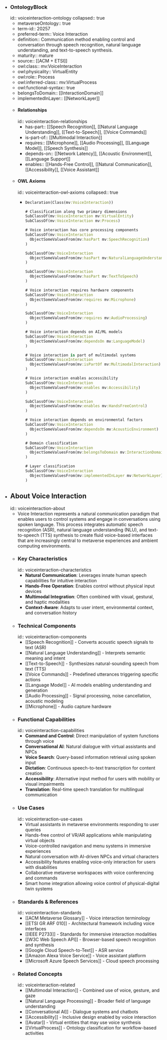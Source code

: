 - ### OntologyBlock
  id:: voiceinteraction-ontology
  collapsed:: true
	- metaverseOntology:: true
	- term-id:: 20257
	- preferred-term:: Voice Interaction
	- definition:: Communication method enabling control and conversation through speech recognition, natural language understanding, and text-to-speech synthesis.
	- maturity:: mature
	- source:: [[ACM + ETSI]]
	- owl:class:: mv:VoiceInteraction
	- owl:physicality:: VirtualEntity
	- owl:role:: Process
	- owl:inferred-class:: mv:VirtualProcess
	- owl:functional-syntax:: true
	- belongsToDomain:: [[InteractionDomain]]
	- implementedInLayer:: [[NetworkLayer]]
	- #### Relationships
	  id:: voiceinteraction-relationships
		- has-part:: [[Speech Recognition]], [[Natural Language Understanding]], [[Text-to-Speech]], [[Voice Commands]]
		- is-part-of:: [[Multimodal Interaction]]
		- requires:: [[Microphone]], [[Audio Processing]], [[Language Model]], [[Speech Synthesis]]
		- depends-on:: [[Network Latency]], [[Acoustic Environment]], [[Language Support]]
		- enables:: [[Hands-Free Control]], [[Natural Communication]], [[Accessibility]], [[Voice Assistant]]
	- #### OWL Axioms
	  id:: voiceinteraction-owl-axioms
	  collapsed:: true
		- ```clojure
		  Declaration(Class(mv:VoiceInteraction))

		  # Classification along two primary dimensions
		  SubClassOf(mv:VoiceInteraction mv:VirtualEntity)
		  SubClassOf(mv:VoiceInteraction mv:Process)

		  # Voice interaction has core processing components
		  SubClassOf(mv:VoiceInteraction
		    ObjectSomeValuesFrom(mv:hasPart mv:SpeechRecognition)
		  )

		  SubClassOf(mv:VoiceInteraction
		    ObjectSomeValuesFrom(mv:hasPart mv:NaturalLanguageUnderstanding)
		  )

		  SubClassOf(mv:VoiceInteraction
		    ObjectSomeValuesFrom(mv:hasPart mv:TextToSpeech)
		  )

		  # Voice interaction requires hardware components
		  SubClassOf(mv:VoiceInteraction
		    ObjectSomeValuesFrom(mv:requires mv:Microphone)
		  )

		  SubClassOf(mv:VoiceInteraction
		    ObjectSomeValuesFrom(mv:requires mv:AudioProcessing)
		  )

		  # Voice interaction depends on AI/ML models
		  SubClassOf(mv:VoiceInteraction
		    ObjectSomeValuesFrom(mv:dependsOn mv:LanguageModel)
		  )

		  # Voice interaction is part of multimodal systems
		  SubClassOf(mv:VoiceInteraction
		    ObjectSomeValuesFrom(mv:isPartOf mv:MultimodalInteraction)
		  )

		  # Voice interaction enables accessibility
		  SubClassOf(mv:VoiceInteraction
		    ObjectSomeValuesFrom(mv:enables mv:Accessibility)
		  )

		  SubClassOf(mv:VoiceInteraction
		    ObjectSomeValuesFrom(mv:enables mv:HandsFreeControl)
		  )

		  # Voice interaction depends on environmental factors
		  SubClassOf(mv:VoiceInteraction
		    ObjectSomeValuesFrom(mv:dependsOn mv:AcousticEnvironment)
		  )

		  # Domain classification
		  SubClassOf(mv:VoiceInteraction
		    ObjectSomeValuesFrom(mv:belongsToDomain mv:InteractionDomain)
		  )

		  # Layer classification
		  SubClassOf(mv:VoiceInteraction
		    ObjectSomeValuesFrom(mv:implementedInLayer mv:NetworkLayer)
		  )
		  ```
- ## About Voice Interaction
  id:: voiceinteraction-about
	- Voice Interaction represents a natural communication paradigm that enables users to control systems and engage in conversations using spoken language. This process integrates automatic speech recognition (ASR), natural language understanding (NLU), and text-to-speech (TTS) synthesis to create fluid voice-based interfaces that are increasingly central to metaverse experiences and ambient computing environments.
	- ### Key Characteristics
	  id:: voiceinteraction-characteristics
		- **Natural Communication**: Leverages innate human speech capabilities for intuitive interaction
		- **Hands-Free Operation**: Enables control without physical input devices
		- **Multimodal Integration**: Often combined with visual, gestural, and haptic modalities
		- **Context-Aware**: Adapts to user intent, environmental context, and conversation history
	- ### Technical Components
	  id:: voiceinteraction-components
		- [[Speech Recognition]] - Converts acoustic speech signals to text (ASR)
		- [[Natural Language Understanding]] - Interprets semantic meaning and intent
		- [[Text-to-Speech]] - Synthesizes natural-sounding speech from text (TTS)
		- [[Voice Commands]] - Predefined utterances triggering specific actions
		- [[Language Model]] - AI models enabling understanding and generation
		- [[Audio Processing]] - Signal processing, noise cancellation, acoustic modeling
		- [[Microphone]] - Audio capture hardware
	- ### Functional Capabilities
	  id:: voiceinteraction-capabilities
		- **Command and Control**: Direct manipulation of system functions through voice
		- **Conversational AI**: Natural dialogue with virtual assistants and NPCs
		- **Voice Search**: Query-based information retrieval using spoken input
		- **Dictation**: Continuous speech-to-text transcription for content creation
		- **Accessibility**: Alternative input method for users with mobility or visual impairments
		- **Translation**: Real-time speech translation for multilingual communication
	- ### Use Cases
	  id:: voiceinteraction-use-cases
		- Virtual assistants in metaverse environments responding to user queries
		- Hands-free control of VR/AR applications while manipulating virtual objects
		- Voice-controlled navigation and menu systems in immersive experiences
		- Natural conversation with AI-driven NPCs and virtual characters
		- Accessibility features enabling voice-only interaction for users with disabilities
		- Collaborative metaverse workspaces with voice conferencing and commands
		- Smart home integration allowing voice control of physical-digital twin systems
	- ### Standards & References
	  id:: voiceinteraction-standards
		- [[ACM Metaverse Glossary]] - Voice interaction terminology
		- [[ETSI GR ARF 010]] - Architectural framework including voice interfaces
		- [[IEEE P2733]] - Standards for immersive interaction modalities
		- [[W3C Web Speech API]] - Browser-based speech recognition and synthesis
		- [[Google Cloud Speech-to-Text]] - ASR service
		- [[Amazon Alexa Voice Service]] - Voice assistant platform
		- [[Microsoft Azure Speech Services]] - Cloud speech processing
	- ### Related Concepts
	  id:: voiceinteraction-related
		- [[Multimodal Interaction]] - Combined use of voice, gesture, and gaze
		- [[Natural Language Processing]] - Broader field of language understanding
		- [[Conversational AI]] - Dialogue systems and chatbots
		- [[Accessibility]] - Inclusive design enabled by voice interaction
		- [[Avatar]] - Virtual entities that may use voice synthesis
		- [[VirtualProcess]] - Ontology classification for workflow-based activities
